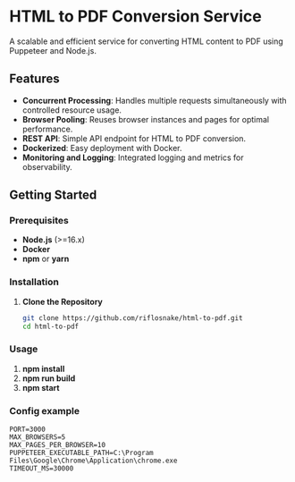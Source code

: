 # HTML to PDF Conversion Service

A scalable and efficient service for converting HTML content to PDF using Puppeteer and Node.js.

## Features

- **Concurrent Processing**: Handles multiple requests simultaneously with controlled resource usage.
- **Browser Pooling**: Reuses browser instances and pages for optimal performance.
- **REST API**: Simple API endpoint for HTML to PDF conversion.
- **Dockerized**: Easy deployment with Docker.
- **Monitoring and Logging**: Integrated logging and metrics for observability.

## Getting Started

### Prerequisites

- **Node.js** (>=16.x)
- **Docker** 
- **npm** or **yarn**

### Installation

1. **Clone the Repository**

   ```bash
   git clone https://github.com/riflosnake/html-to-pdf.git
   cd html-to-pdf

### Usage

1. **npm install**
2. **npm run build**
3. **npm start**

### Config example

```env
PORT=3000
MAX_BROWSERS=5
MAX_PAGES_PER_BROWSER=10
PUPPETEER_EXECUTABLE_PATH=C:\Program Files\Google\Chrome\Application\chrome.exe
TIMEOUT_MS=30000
```
